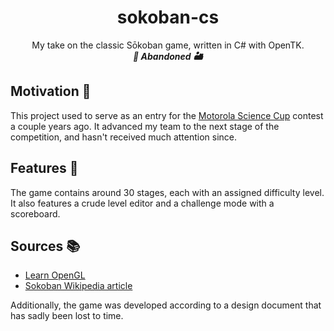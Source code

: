 <h1 align="center">sokoban-cs</h1>
<p align="center">My take on the classic Sōkoban game, written in C# with OpenTK. <br>
<i><b>🐪 Abandoned 🏜️</i></b>
</p>

## Motivation 🙌
This project used to serve as an entry for the [Motorola Science Cup](https://science-cup.pl) contest a couple years ago. It advanced my team to the next stage of the competition, and hasn't received much attention since.

## Features 🚀
The game contains around 30 stages, each with an assigned difficulty level. It also features a crude level editor and a challenge mode with a scoreboard.

## Sources 📚
- [Learn OpenGL](https://learnopengl.com)
- [Sokoban Wikipedia article](https://en.wikipedia.org/wiki/Sokoban)

Additionally, the game was developed according to a design document that has sadly been lost to time.